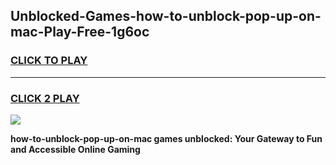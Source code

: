 
## Unblocked-Games-how-to-unblock-pop-up-on-mac-Play-Free-1g6oc
<h3>
<a href="https://premium76.site?title=how-to-unblock-pop-up-on-mac&ref=18A1">CLICK TO PLAY</a></h3>
<hr>

<h3>
<a href="https://premium76.site?title=how-to-unblock-pop-up-on-mac&ref=18A1">CLICK 2 PLAY</a>
  
</h3>

<a href="https://premium76.site?title=how-to-unblock-pop-up-on-mac&ref=18A1"><img src="https://clearcache.store/games.png"></a>


**how-to-unblock-pop-up-on-mac games unblocked: Your Gateway to Fun and Accessible Online Gaming**
